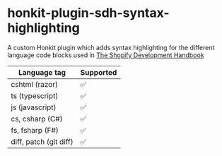 # honkit-plugin-sdh-syntax-highlighting

A custom Honkit plugin which adds syntax highlighting for the different language code blocks used in [The Shopify Development Handbook](https://nozzlegear.com/shopify-development-handbook)

| Language tag | Supported |
| -------- | --------- |
| cshtml (razor) | ✅ |
| ts (typescript) | ✅ |
| js (javascript) | ✅ |
| cs, csharp (C#) | ✅ |
| fs, fsharp (F#) | ✅ |
| diff, patch (git diff) | ✅ |
